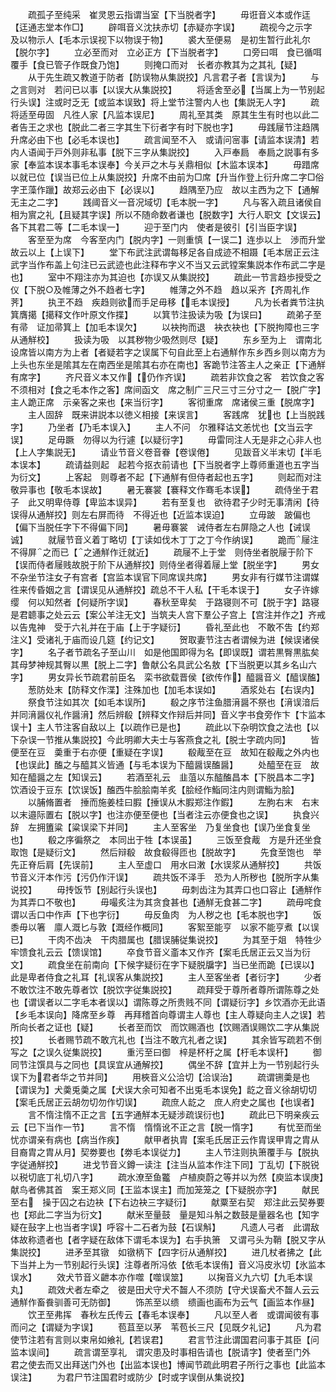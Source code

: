 <!-- { "loadSidebar": true } -->
　　疏孤子至纯采　崔灵恩云指谓当室【下当脱者字】
　　毋诳音义本或作迋【迋通志堂本作□】
　　辟咡音义沈扶赤切【赤疑亦字误】
　　疏视今之示字　及以物示人【毛本示误视下以物误于物】
　　裘大至便易　是初生暂行此礼尔【脱尔字】
　　立必至而对　立必正方【下当脱者字】
　　口旁曰咡　食已循咡覆手【食已管子作既食乃饱】
　　则掩口而对　长者亦教其为之其礼【疑】
　　从于先生疏又教道于防者【防误物从集説挍】凡言君子者【言误为】
　　与之言则对　若问已以事【以误大从集説挍】
　　将适舍至必【当属上为一节别起行头误】注或时乏无【或监本误致】将上堂节注警内人也【集説无人字】
　　疏将适至毋固　凡徃人家【凡监本误尼】
　　周礼至其类　原其生生有时也以此二者告王之求也【脱此二者三字其生下衍者字有时下脱也字】
　　毋践屦节注趋隅升席必由下也【必毛本误也】
　　疏言闻至不入　或请问宻事【请监本误清】若内人语闻于戸外则非私事【脱下三字从集説挍】
　　入戸奉扃　奉扃之説事有多家【奉监本误本事毛本误奉】今关戸之木与关鼎相似【木监本误本】
　　毋踖席　以就已位【误当已位上从集説挍】升席不由前为□席【升当作登上衍升席二字□俗字玊藻作躐】故郑云必由下【必误以】
　　趋隅至乃应　故以主西为之下【通解无主之二字】
　　践阈音义一音况域切【毛本脱一字】
　　凡与客入疏且诸侯自相为賔之礼【且疑其字误】所以不随命数者谦也【脱数字】大行人职文【文误云】各下其君二等【二毛本误一】
　　迎于至门内　使者是彼引【引当臣字误】
　　客至至为席　今客至内门【脱内字】一则重慎【一误二】连歩以上　渉而升堂故云以上【上误下】
　　堂下布武注武谓每移足各自成迹不相蹑【毛本居正云注武字当作布盖上句注已云武迹也此注释布字义不当又云武镗案集説本作布武二字是也】
　　室中不翔注亦为其迫也【亦误又从集説挍】
　　疏此一节言趋歩授受之仪【下脱○及帷薄之外不趋者七字】
　　帷薄之外不趋　趋以采齐【齐周礼作荠】
　　执玊不趋　疾趋则欲而手足毋移【毛本误授】
　　凡为长者粪节注执箕膺擖【擖释文作叶原文作揲】
　　以箕节注扱读为吸【为误曰】
　　疏弟子至有帚　证加帚箕上【加毛本误欠】
　　以袂拘而退　袂衣袂也【下脱拘障也三字从通觧校】
　　扱读为吸　以其秽物少吸然则尽【疑】
　　东乡至为上　谓南北设席皆以南方为上者【者疑若字之误属下句自此至上右通觧作东乡西乡则以南方为上头也东坐是隂其左在南西坐是隂其右亦在南也】客跪节注答主人之亲正【下通觧有席字】
　　齐尺音义本又作【仍作齐误】
　　疏若非饮食之客　若饮食之客不须相对【食之毛本作之客】席间函文　席之制广三尺三寸三分寸之一【脱广字】主人跪正席　示亲客之来也【来当衍字】
　　客彻重席　席诸侯三重【脱席字】
　　主人固辞　既来讲説本以徳义相接【来误言】
　　客践席　犹也【上当脱践字】
　　乃坐者【乃毛本误入】
　　主人不问　尔雅释诂文恙忧也【文当云字误】
　　足毋蹶　勿得以为行遽【以疑衍字】
　　毋雷同注人无是非之心非人也【上人字集説无】
　　请业节音义卷音眷【卷误倦】
　　见跋音义半末切【半毛本误本】
　　疏请益则起　起若今抠衣前请也【下当脱者字上尊师重道也五字当为衍文】
　　上客起　则尊者不起【下通觧有但侍者起也五字】
　　则起而对注敬异事也【敬毛本误故】
　　暑无褰裳【褰释文作骞毛本误】
　　疏侍坐于君子　此又明卑侍尊【卑监本误异】
　　若有至复也　欲待君子少时无事清闲【待误得从通觧挍】则左右屏而待　不得近也【近监本误迫】
　　立毋跛　跛偏也【偏下当脱任字下不得偏下同】
　　暑毋褰裳　诫侍者左右屏隐之人也【诫误诚】
　　就屦节音义着丁略切【丁读如伐木丁丁之丁今作纳误】
　　跪而屦注不得屏之而已【之通觧作迁就近】
　　疏屦不上于堂　则侍坐者脱屦于阶下【误而侍者屦贱故脱于阶下从通觧挍】则侍坐者得着屦上堂【脱坐字】
　　男女不杂坐节注女子有宫者【宫监本误官下同席误共席】
　　男女非有行媒节注谓媒徃来传昏姻之言【谓误见从通觧挍】疏总不干人私【干毛本误于】
　　女子许嫁缨　何以知然者【何疑所字误】
　　春秋至卑矣　于路寝则不可【脱于字】路寝是君聼事之处云云【案公羊注无文】当筑夫人宫下羣公子宫上【宫注并作之】齐戒以告鬼神　受于六礼并在于庙【上于字疑衍】
　　昏礼至此也　不敢不吿【约郑注义】受诸礼于庙而设几筵【约记文】
　　贺取妻节注古者谓候为进【候误诸侯字】
　　名子者节疏名子至山川　如是他国即得为名【即误既】谓若黒臀黒肱矣　其母梦神规其臀以黒【脱上二字】鲁献公名具武公名敖【下当脱更以其乡名山六字】
　　男女异长节疏君前臣名　栾书欲载晋侯【欲传作】醯醤音义【醯误醢】
　　葱防处末【防释文作渫】注殊加也【加毛本误如】
　　酒浆处右【右误内】
　　祭食节注如其次【如毛本误所】
　　殽之序节注鱼腊湇醤不祭也【湇误湆后并同湇醤仪礼作醤湇】然后辨殽【辨释文作辩后并同】音义字书食旁作卞【卞监本误十】主人节注客自敌以上【以疏作已是也】
　　疏此以下杂明饮食之法也【以下杂误一节推从集説挍】今此明卿大夫士与客燕食之礼【脱士字疏内同】
　　皆便至在豆　羮重于右亦便【重疑在字误】
　　殽胾至在豆　故知在殽胾之外内也【也误此】醢之与醯其义皆通【与毛本误为下醯醤误醢醤】
　　处醯至在豆　故知在醯醤之左【知误云】
　　若酒至礼云　韭菹以东醓醢昌本【下脱昌本二字】饮酒设于豆东【饮误饭】醢西牛脍脍南羊炙【脍经作鮨同注内则谓鮨为脍】
　　以脯脩置者　捶而施姜桂曰腵【捶误从木腵郑注作鍜】
　　左朐右末　右末以末邉际置右【脱以字】也注亦便至便也【当者注云亦便食也之误】
　　执食兴辞　左拥簠粱【粱误梁下并同】
　　主人至客坐　乃复坐食也【误乃坐食复坐也】
　　殽之序徧祭之　本同出于牲【本误虽】
　　三饭至食胾　方是升还坐食取饱【是疑衍文】
　　然后辩殽　故食殽得匝也【脱故字】
　　先食至饱也　举先正脊后肩【先误前】
　　主人至虚口　用水曰潄【水误浆从通觧挍】
　　共饭节音义汗本作污【污仍作汗误】
　　疏共饭不泽手　恐为人所秽也【脱所字从集说挍】
　　毋抟饭节【别起行头误也】
　　毋刺齿注为其弄口也口容止【通觧作为其弄口不敬也】
　　毋嘬炙注为其贪食甚也【通觧无食甚二字】
　　疏毋咤食　谓以舌口中作声【下也字衍】
　　毋反鱼肉　为人秽之也【毛本脱也字】
　　饭黍毋以箸　廪人溉匕与敦【溉经作概同】
　　客絮至能亨　以家不能亨煮【以误已】
　　干肉不齿决　干肉腊属也【腊误脯従集说挍】
　　为其至于爼　特牲少牢馈食礼云云【馈误馆】
　　卒食节音义齑本又作齐【案毛氏居正云又当为衍文】
　　疏食坐在前南向【下候字疑衍在字下疑脱牖字】当已坐而跪【已误以】此是卑者侍食之礼耳【礼误客从集説挍】
　　主人至客坐者【者衍字】
　　少者不敢饮注不敢先尊者饮【脱饮字従集説挍】
　　疏拜受于尊所者尊所谓陈尊之处也【谓误者以二字毛本者误以】谓陈尊之所贵贱不同【谓疑衍字】乡饮酒亦无此语【乡毛本误向】降席至乡尊　再拜稽首向尊谓主人尊也【主人尊疑向主人之误】若所向长者之证也【疑】
　　长者至而饮　而饮赐酒也【饮赐酒误赐饮二字从集説挍】
　　长者赐节疏不敢亢礼也【当注不敢亢礼者之误】
　　其余皆写疏若不倒写之【之误久従集説挍】
　　重污至曰御　梓是杯杅之属【杅毛本误杆】
　　御同节注馔具与之同也【具误宜从通解挍】
　　偶坐不辞【宜并上为一节别起行头误下为君者华之节并同】
　　用梜音义公洽切【洽误治】
　　疏谓铏羮是也【谓误为】犬羮兎羮之属【犬误大余可知者不出兎毛本误免】龁之音义徐胡切切【案毛氏居正云胡勿切勿作切误】
　　疏庶人龁之　庶人府史之属也【也误者】
　　言不惰注惰不正之言【五字通觧本无疑涉疏误衍也】
　　疏此已下明亲疾云云【已下当作一节】
　　言不惰　惰惰讹不正之言【脱一惰字】
　　有忧至而坐　忧亦谓亲有病也【病当作疾】
　　献甲者执胄【案毛氏居正云作胄误甲胄之胄从目裔胄之胄从月】契劵要也【劵毛本误従力】
　　主人节注则执箫覆手与【脱执字従通觧挍】
　　进戈节音义鐏一读注【注当从监本作注下同】丁乱切【下脱锐以税切底丁礼切八字】
　　疏水潦至鱼龞　卢植庾蔚之等并以为然【庾监本误庚】献鸟者佛其首　案王郑义同【王监本误主】而加笼笼之【下疑脱亦字】
　　献民至右　操于囚之右边袂【下右边袂三字疑衍】
　　献粟至右契　郑注此云契券要也【郑此二字当为衍文】
　　献米至量鼓　量是知斗斛之数鼓是量器名也【知字疑在鼔字上也当者字误】呼容十二石者为鼓【石误斛】
　　凡遗人弓者　此谓敌体故称遗者也【者字疑在敌体下谓毛本误为】右手执箫　又谓弓头为鞘【脱又字从集説挍】
　　进矛至其镦　如镦柄下【四字衍从通觧挍】
　　进几杖者拂之【此下当并上为一节别起行头误】注尊者所冯依【依毛本误侑】音义冯皮氷切【氷监本误水】
　　效犬节音义齛本亦作噬【噬误筮】
　　以掬音义九六切【九毛本误丸】
　　疏效犬者左牵之　彼是田犬守犬不齧人不须防【守犬误畜犬不齧人云云通觧作畜飬驯善可无防御】
　　饰羔至以缋　缋画也画布为云气【画监本作昼】
　　饮玊至弗挥　春秋左氏传云【春毛本误奉】
　　凡以至人者　或谓闻彼有事而问之【谓疑为字误】
　　苞苴至以茅　苇苞长三尺【见既夕礼记】
　　凡为君使节注若有言则以束帛如飨礼【若误君】
　　君言节注此谓国君问事于其臣【问监本误间】
　　疏言谓至享礼　谓灾患及时事相告请也【脱请字】使者至门外　君之使去而又出拜送门外也【出监本误也】博闻节疏此明君子所行之事也【此监本误注】
　　为君尸节注国君时或防少【时或字误倒从集说挍】
